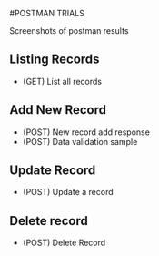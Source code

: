 #POSTMAN TRIALS

Screenshots of postman results

## Listing Records

* (GET) List all records

## Add New Record

* (POST) New record add response
* (POST) Data validation sample

## Update Record

* (POST) Update a record

## Delete record

* (POST) Delete Record


